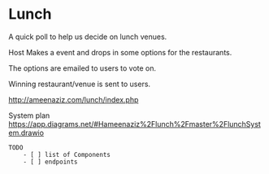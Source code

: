 # Lunch

A quick poll to help us decide on lunch venues.

Host Makes a event and drops in some options for the restaurants.

The options are emailed to users to vote on.

Winning restaurant/venue is sent to users.

http://ameenaziz.com/lunch/index.php

System plan
https://app.diagrams.net/#Hameenaziz%2Flunch%2Fmaster%2FlunchSystem.drawio

    TODO
        - [ ] list of Components
        - [ ] endpoints 
